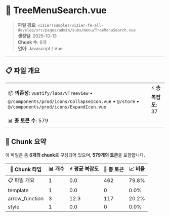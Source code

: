 # 📄 TreeMenuSearch.vue

> **파일 경로**: `vizier(sample)/vizier-fe-all-develop/src/pages/admin/subs/menu/TreeMenuSearch.vue`  
> **생성일**: 2025-10-13  
> **Chunk 수**: 6개  
> **언어**: Javascript / Vue
---





## 📋 파일 개요

| | |
|--|--|
| 📦 **의존성**: `vuetify/labs/VTreeview` • `@/components/prod/icons/CollapseIcon.vue` • `@/store` • `@/components/prod/icons/ExpandIcon.vue` | ⚡ **총 복잡도**: 37 |
| 📊 **총 토큰 수**: 579 |  |






## 🧩 Chunk 요약

이 파일은 총 **6개의 chunk**로 구성되어 있으며, **579개의 토큰**을 포함합니다.

| 🧩 Chunk 타입 | 📊 개수 | ⚡ 평균 복잡도 | 📝 총 토큰 | 📈 비율 |
|---------------|--------|-------------|----------|--------|
| 📋 파일 개요 | 1 | 0.0 | 462 | 79.8% |
| template | 1 | 0.0 | 0 | 0.0% |
| arrow_function | 3 | 12.3 | 117 | 20.2% |
| style | 1 | 0.0 | 0 | 0.0% |

